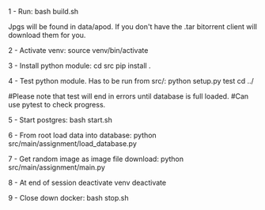 
1 - Run:
bash build.sh

Jpgs will be found in data/apod.
If you don't have the .tar bitorrent client will download them for you.

2 - Activate venv:
source venv/bin/activate

3 - Install python module:
cd src
pip install .

4 - Test python module.  Has to be run from src/:
python setup.py test
cd ../

#Please note that test will end in errors until database is full loaded.
#Can use pytest to check progress.

5 - Start postgres:
bash start.sh

6 - From root load data into database:
python src/main/assignment/load_database.py

7 - Get random image as image file download:
python src/main/assignment/main.py

8 - At end of session deactivate venv
deactivate

9 - Close down docker:
bash stop.sh
